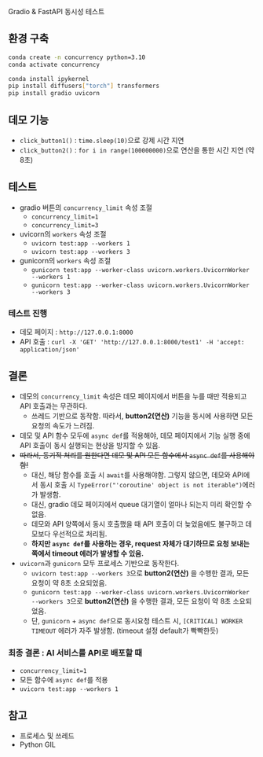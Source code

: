 Gradio & FastAPI 동시성 테스트

## 환경 구축
```sh
conda create -n concurrency python=3.10
conda activate concurrency

conda install ipykernel
pip install diffusers["torch"] transformers
pip install gradio uvicorn
```

## 데모 기능
- `click_button1()` : `time.sleep(10)`으로 강제 시간 지연
- `click_button2()` : `for i in range(100000000)`으로 연산을 통한 시간 지연 (약 8초)

## 테스트
- gradio 버튼의 `concurrency_limit` 속성 조절
  - `concurrency_limit=1`
  - `concurrency_limit=3`
- uvicorn의 `workers` 속성 조절
  - `uvicorn test:app --workers 1`
  - `uvicorn test:app --workers 3`
- gunicorn의 `workers` 속성 조절
  - `gunicorn test:app --worker-class uvicorn.workers.UvicornWorker --workers 1`
  - `gunicorn test:app --worker-class uvicorn.workers.UvicornWorker --workers 3`

### 테스트 진행
- 데모 페이지 : `http://127.0.0.1:8000`
- API 호출 : `curl -X 'GET' 'http://127.0.0.1:8000/test1' -H 'accept: application/json'`

## 결론
- 데모의 `concurrency_limit` 속성은 데모 페이지에서 버튼을 누를 때만 적용되고 API 호출과는 무관하다.
  - 쓰레드 기반으로 동작함. 따라서, **button2(연산)** 기능을 동시에 사용하면 모든 요청의 속도가 느려짐.
- 데모 및 API 함수 모두에 `async def`를 적용해야, 데모 페이지에서 기능 실행 중에 API 호출이 동시 실행되는 현상을 방지할 수 있음.
- ~~따라서, 동기적 처리를 원한다면 데모 및 API 모든 함수에서 `async def`를 사용해야함!~~
  - 대신, 해당 함수를 호출 시 `await`를 사용해야함. 그렇지 않으면, 데모와 API에서 동시 호출 시 `TypeError("'coroutine' object is not iterable")`에러가 발생함.
  - 대신, gradio 데모 페이지에서 queue 대기열이 얼마나 되는지 미리 확인할 수 없음.
  - 데모와 API 양쪽에서 동시 호출했을 때 API 호출이 더 늦었음에도 불구하고 데모보다 우선적으로 처리됨.
  - **하지만 `async def`를 사용하는 경우, request 자체가 대기하므로 요청 보내는 쪽에서 timeout 에러가 발생할 수 있음.**
- `uvicorn`과 `gunicorn` 모두 프로세스 기반으로 동작한다.
  - `uvicorn test:app --workers 3`으로 **button2(연산)** 을 수행한 결과, 모든 요청이 약 8초 소요되었음.
  - `gunicorn test:app --worker-class uvicorn.workers.UvicornWorker --workers 3`으로 **button2(연산)** 을 수행한 결과, 모든 요청이 약 8초 소요되었음.
  - 단, `gunicorn` + `async def`으로 동시요청 테스트 시, `[CRITICAL] WORKER TIMEOUT` 에러가 자주 발생함. (timeout 설정 default가 빡빡한듯)

### 최종 결론 : AI 서비스를 API로 배포할 때
- `concurrency_limit=1`
- 모든 함수에 `async def`를 적용
- `uvicorn test:app --workers 1`

## 참고
- 프로세스 및 쓰레드
- Python GIL

